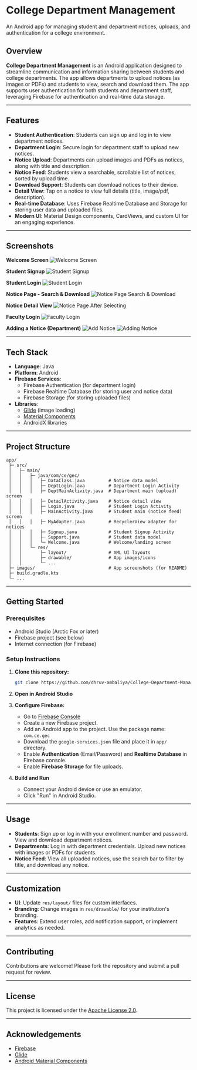 # College Department Management

An Android app for managing student and department notices, uploads, and authentication for a college environment.

## Overview

**College Department Management** is an Android application designed to streamline communication and information sharing between students and college departments. The app allows departments to upload notices (as images or PDFs) and students to view, search and download them. The app supports user authentication for both students and department staff, leveraging Firebase for authentication and real-time data storage.

---

## Features

- **Student Authentication**: Students can sign up and log in to view department notices.
- **Department Login**: Secure login for department staff to upload new notices.
- **Notice Upload**: Departments can upload images and PDFs as notices, along with title and description.
- **Notice Feed**: Students view a searchable, scrollable list of notices, sorted by upload time.
- **Download Support**: Students can download notices to their device.
- **Detail View**: Tap on a notice to view full details (title, image/pdf, description).
- **Real-time Database**: Uses Firebase Realtime Database and Storage for storing user data and uploaded files.
- **Modern UI**: Material Design components, CardViews, and custom UI for an engaging experience.

---

## Screenshots

**Welcome Screen**
![Welcome Screen](images/Home.jpeg)

**Student Signup**
![Student Signup](images/student_signup.jpeg)

**Student Login**
![Student Login](images/student_login.jpeg)

**Notice Page - Search & Download**
![Notice Page Search & Download](images/notice_page_search_%26_download.jpeg)

**Notice Detail View**
![Notice Page After Selecting](images/notce_page_after_selecting.jpeg)

**Faculty Login**
![Faculty Login](images/faculty_login.jpeg)

**Adding a Notice (Department)**
![Add Notice](images/add%20notice.jpeg)
![Adding Notice](images/adding_notice.jpeg)

---

## Tech Stack

- **Language**: Java
- **Platform**: Android
- **Firebase Services**:
  - Firebase Authentication (for department login)
  - Firebase Realtime Database (for storing user and notice data)
  - Firebase Storage (for storing uploaded files)
- **Libraries**:
  - [Glide](https://github.com/bumptech/glide) (image loading)
  - [Material Components](https://material.io/components)
  - AndroidX libraries

---

## Project Structure

```
app/
 ├─ src/
 │   ├─ main/
 │   │   ├─ java/com/ce/gec/
 │   │   │   ├─ DataClass.java         # Notice data model
 │   │   │   ├─ DeptLogin.java         # Department Login Activity
 │   │   │   ├─ DeptMainActivity.java  # Department main (upload) screen
 │   │   │   ├─ DetailActivity.java    # Notice detail view
 │   │   │   ├─ Login.java             # Student Login Activity
 │   │   │   ├─ MainActivity.java      # Student main (notice feed) screen
 │   │   │   ├─ MyAdapter.java         # RecyclerView adapter for notices
 │   │   │   ├─ Signup.java            # Student Signup Activity
 │   │   │   ├─ Support.java           # Student data model
 │   │   │   └─ Welcome.java           # Welcome/landing screen
 │   │   └─ res/
 │   │       ├─ layout/                # XML UI layouts
 │   │       ├─ drawable/              # App images/icons
 │   │       └─ ...
 ├─ images/                            # App screenshots (for README)
 ├─ build.gradle.kts
 └─ ...
```

---

## Getting Started

### Prerequisites

- Android Studio (Arctic Fox or later)
- Firebase project (see below)
- Internet connection (for Firebase)

### Setup Instructions

1. **Clone this repository:**

   ```bash
   git clone https://github.com/dhruv-ambaliya/College-Department-Management.git
   ```

2. **Open in Android Studio**

3. **Configure Firebase:**

   - Go to [Firebase Console](https://console.firebase.google.com/)
   - Create a new Firebase project.
   - Add an Android app to the project. Use the package name: `com.ce.gec`
   - Download the `google-services.json` file and place it in `app/` directory.
   - Enable **Authentication** (Email/Password) and **Realtime Database** in Firebase console.
   - Enable **Firebase Storage** for file uploads.

4. **Build and Run**

   - Connect your Android device or use an emulator.
   - Click "Run" in Android Studio.

---

## Usage

- **Students**: Sign up or log in with your enrollment number and password. View and download department notices.
- **Departments**: Log in with department credentials. Upload new notices with images or PDFs for students.
- **Notice Feed**: View all uploaded notices, use the search bar to filter by title, and download any notice.

---

## Customization

- **UI**: Update `res/layout/` files for custom interfaces.
- **Branding**: Change images in `res/drawable/` for your institution's branding.
- **Features**: Extend user roles, add notification support, or implement analytics as needed.

---

## Contributing

Contributions are welcome! Please fork the repository and submit a pull request for review.

---

## License

This project is licensed under the [Apache License 2.0](https://www.apache.org/licenses/LICENSE-2.0).

---

## Acknowledgements

- [Firebase](https://firebase.google.com/)
- [Glide](https://github.com/bumptech/glide)
- [Android Material Components](https://material.io/components)
